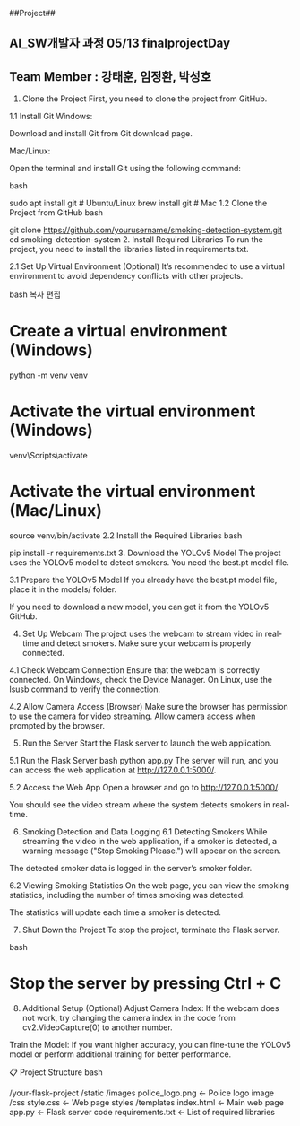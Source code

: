 ##Project##


## AI_SW개발자 과정 05/13 finalprojectDay ##
## Team Member : 강태훈, 임정환, 박성호 ##


1. Clone the Project
First, you need to clone the project from GitHub.

1.1 Install Git
Windows:

Download and install Git from Git download page.

Mac/Linux:

Open the terminal and install Git using the following command:

bash

sudo apt install git  # Ubuntu/Linux
brew install git      # Mac
1.2 Clone the Project from GitHub
bash

git clone https://github.com/yourusername/smoking-detection-system.git
cd smoking-detection-system
2. Install Required Libraries
To run the project, you need to install the libraries listed in requirements.txt.

2.1 Set Up Virtual Environment (Optional)
It’s recommended to use a virtual environment to avoid dependency conflicts with other projects.

bash
복사
편집
# Create a virtual environment (Windows)
python -m venv venv

# Activate the virtual environment (Windows)
venv\Scripts\activate

# Activate the virtual environment (Mac/Linux)
source venv/bin/activate
2.2 Install the Required Libraries
bash

pip install -r requirements.txt
3. Download the YOLOv5 Model
The project uses the YOLOv5 model to detect smokers. You need the best.pt model file.

3.1 Prepare the YOLOv5 Model
If you already have the best.pt model file, place it in the models/ folder.

If you need to download a new model, you can get it from the YOLOv5 GitHub.

4. Set Up Webcam
The project uses the webcam to stream video in real-time and detect smokers. Make sure your webcam is properly connected.

4.1 Check Webcam Connection
Ensure that the webcam is correctly connected. On Windows, check the Device Manager. On Linux, use the lsusb command to verify the connection.

4.2 Allow Camera Access (Browser)
Make sure the browser has permission to use the camera for video streaming. Allow camera access when prompted by the browser.

5. Run the Server
Start the Flask server to launch the web application.

5.1 Run the Flask Server
bash
python app.py
The server will run, and you can access the web application at http://127.0.0.1:5000/.

5.2 Access the Web App
Open a browser and go to http://127.0.0.1:5000/.

You should see the video stream where the system detects smokers in real-time.

6. Smoking Detection and Data Logging
6.1 Detecting Smokers
While streaming the video in the web application, if a smoker is detected, a warning message ("Stop Smoking Please.") will appear on the screen.

The detected smoker data is logged in the server’s smoker folder.

6.2 Viewing Smoking Statistics
On the web page, you can view the smoking statistics, including the number of times smoking was detected.

The statistics will update each time a smoker is detected.

7. Shut Down the Project
To stop the project, terminate the Flask server.

bash

# Stop the server by pressing Ctrl + C
8. Additional Setup (Optional)
Adjust Camera Index: If the webcam does not work, try changing the camera index in the code from cv2.VideoCapture(0) to another number.

Train the Model: If you want higher accuracy, you can fine-tune the YOLOv5 model or perform additional training for better performance.

📋 Project Structure
bash

/your-flask-project
    /static
        /images
            police_logo.png   ← Police logo image
        /css
            style.css         ← Web page styles
    /templates
        index.html           ← Main web page
    app.py                    ← Flask server code
    requirements.txt          ← List of required libraries
